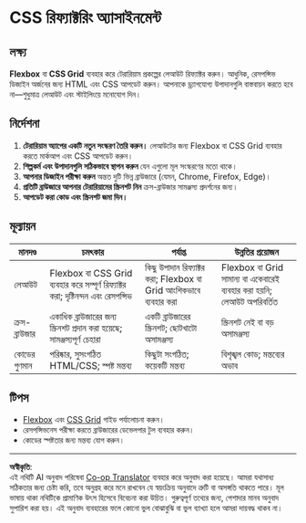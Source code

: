<!--
CO_OP_TRANSLATOR_METADATA:
{
  "original_hash": "a212cc22a18eddf9046b7a16dfbafd8b",
  "translation_date": "2025-10-03T09:14:58+00:00",
  "source_file": "3-terrarium/2-intro-to-css/assignment.md",
  "language_code": "bn"
}
-->
# CSS রিফ্যাক্টরিং অ্যাসাইনমেন্ট

## লক্ষ্য

**Flexbox** বা **CSS Grid** ব্যবহার করে টেরারিয়াম প্রকল্পের লেআউট রিফ্যাক্টর করুন। আধুনিক, রেসপন্সিভ ডিজাইন অর্জনের জন্য HTML এবং CSS আপডেট করুন। আপনাকে ড্র্যাগযোগ্য উপাদানগুলি বাস্তবায়ন করতে হবে না—শুধুমাত্র লেআউট এবং স্টাইলিংয়ে মনোযোগ দিন।

## নির্দেশনা

1. **টেরারিয়াম অ্যাপের একটি নতুন সংস্করণ তৈরি করুন।** লেআউটের জন্য Flexbox বা CSS Grid ব্যবহার করতে মার্কআপ এবং CSS আপডেট করুন।
2. **শিল্পকর্ম এবং উপাদানগুলি সঠিকভাবে স্থাপন করুন** যেন এগুলো মূল সংস্করণের মতো থাকে।
3. **আপনার ডিজাইন পরীক্ষা করুন** অন্তত দুটি ভিন্ন ব্রাউজারে (যেমন, Chrome, Firefox, Edge)।
4. **প্রতিটি ব্রাউজারে আপনার টেরারিয়ামের স্ক্রিনশট নিন** ক্রস-ব্রাউজার সামঞ্জস্য প্রদর্শনের জন্য।
5. **আপডেট করা কোড এবং স্ক্রিনশট জমা দিন।**

## মূল্যায়ন

| মানদণ্ড   | চমৎকার                                                                  | পর্যাপ্ত                              | উন্নতির প্রয়োজন                      |
|------------|--------------------------------------------------------------------------|---------------------------------------|----------------------------------------|
| লেআউট     | Flexbox বা CSS Grid ব্যবহার করে সম্পূর্ণ রিফ্যাক্টর করা; দৃষ্টিনন্দন এবং রেসপন্সিভ | কিছু উপাদান রিফ্যাক্টর করা; Flexbox বা Grid আংশিকভাবে ব্যবহার করা | Flexbox বা Grid সামান্য বা একেবারেই ব্যবহার করা হয়নি; লেআউট অপরিবর্তিত |
| ক্রস-ব্রাউজার | একাধিক ব্রাউজারের জন্য স্ক্রিনশট প্রদান করা হয়েছে; সামঞ্জস্যপূর্ণ চেহারা      | একটি ব্রাউজারের স্ক্রিনশট; ছোটখাটো অসামঞ্জস্য | স্ক্রিনশট নেই বা বড় অসামঞ্জস্য |
| কোডের গুণমান | পরিষ্কার, সুসংগঠিত HTML/CSS; স্পষ্ট মন্তব্য                         | কিছুটা সংগঠিত; কয়েকটি মন্তব্য        | বিশৃঙ্খল কোড; মন্তব্যের অভাব      |

## টিপস

- [Flexbox](https://css-tricks.com/snippets/css/a-guide-to-flexbox/) এবং [CSS Grid](https://css-tricks.com/snippets/css/complete-guide-grid/) গাইড পর্যালোচনা করুন।
- রেসপন্সিভনেস পরীক্ষা করতে ব্রাউজারের ডেভেলপার টুল ব্যবহার করুন।
- কোডের স্পষ্টতার জন্য মন্তব্য যোগ করুন।

---

**অস্বীকৃতি**:  
এই নথিটি AI অনুবাদ পরিষেবা [Co-op Translator](https://github.com/Azure/co-op-translator) ব্যবহার করে অনুবাদ করা হয়েছে। আমরা যথাসাধ্য সঠিকতার জন্য চেষ্টা করি, তবে অনুগ্রহ করে মনে রাখবেন যে স্বয়ংক্রিয় অনুবাদে ত্রুটি বা অসঙ্গতি থাকতে পারে। মূল ভাষায় থাকা নথিটিকে প্রামাণিক উৎস হিসেবে বিবেচনা করা উচিত। গুরুত্বপূর্ণ তথ্যের জন্য, পেশাদার মানব অনুবাদ সুপারিশ করা হয়। এই অনুবাদ ব্যবহারের ফলে কোনো ভুল বোঝাবুঝি বা ভুল ব্যাখ্যা হলে আমরা দায়বদ্ধ থাকব না।